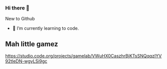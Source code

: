 ### Hi there 👋

New to Github

- 🌱 I’m currently learning to code.

## Mah little gamez

https://studio.code.org/projects/gamelab/VWuHX0CaszhrBjKTsSNQqqzIYV92tleDN-wgyLSi9gc
